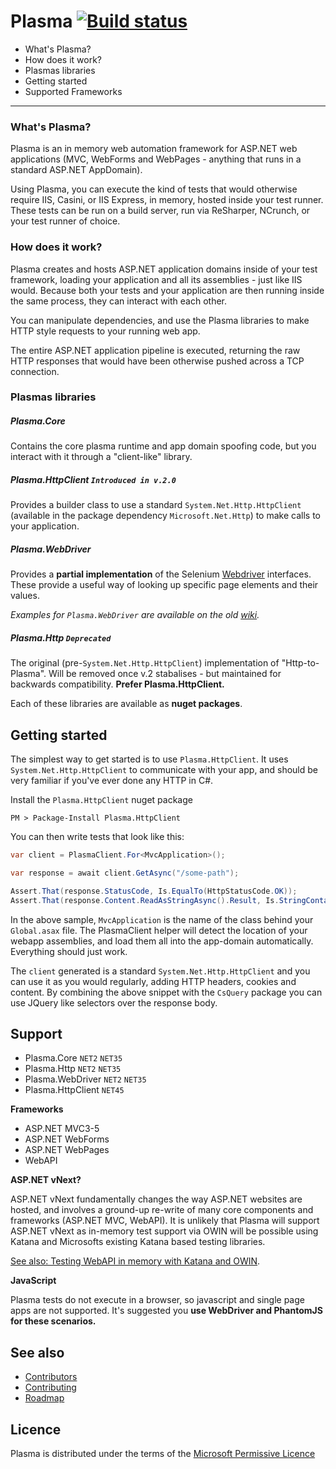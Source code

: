 # Plasma [![Build status](https://ci.appveyor.com/api/projects/status/iqqdm2ymtt0vc81w/branch/master?svg=true)](https://ci.appveyor.com/project/Plasma/plasma/branch/master)

 * What's Plasma?
 * How does it work?
 * Plasmas libraries
 * Getting started
 * Supported Frameworks

 ---

### What's Plasma?

Plasma is an in memory web automation framework for ASP.NET web applications (MVC, WebForms and WebPages - anything that runs in a standard ASP.NET AppDomain).

Using Plasma, you can execute the kind of tests that would otherwise require IIS, Casini, or IIS Express, in memory, hosted inside your test runner. These tests can be run on a build server, run via ReSharper, NCrunch, or your test runner of choice.

### How does it work?

Plasma creates and hosts ASP.NET application domains inside of your test framework, loading your application and all its assemblies - just like IIS would. Because both your tests and your application are then running inside the same process, they can interact with each other.

You can manipulate dependencies, and use the Plasma libraries to make HTTP style requests to your running web app.

The entire ASP.NET application pipeline is executed, returning the raw HTTP responses that would have been otherwise pushed across a TCP connection.

### Plasmas libraries

##### Plasma.Core

Contains the core plasma runtime and app domain spoofing code, but you interact with it through a "client-like" library.

##### Plasma.HttpClient `Introduced in v.2.0`

Provides a builder class to use a standard `System.Net.Http.HttpClient` (available in the package dependency `Microsoft.Net.Http`) to make calls to your application.

##### Plasma.WebDriver

Provides a **partial implementation** of the Selenium [Webdriver](http://code.google.com/p/selenium/?redir=1) interfaces. These provide a useful way of looking up specific page elements and their values.

*Examples for `Plasma.WebDriver` are available on the old  [wiki](https://github.com/jennifersmith/plasma/wiki).*

##### Plasma.Http `Deprecated`

The original (pre-`System.Net.Http.HttpClient`) implementation of "Http-to-Plasma". Will be removed once v.2 stabalises - but maintained for backwards compatibility. **Prefer Plasma.HttpClient.**

Each of these libraries are available as **nuget packages**.

## Getting started

The simplest way to get started is to use `Plasma.HttpClient`. It uses `System.Net.Http.HttpClient` to communicate with your app, and should be very familiar if you've ever done any HTTP in C#.

Install the `Plasma.HttpClient` nuget package

    PM > Package-Install Plasma.HttpClient

You can then write tests that look like this:

```csharp
var client = PlasmaClient.For<MvcApplication>();

var response = await client.GetAsync("/some-path");

Assert.That(response.StatusCode, Is.EqualTo(HttpStatusCode.OK));
Assert.That(response.Content.ReadAsStringAsync().Result, Is.StringContaining("Hello world"));
```

In the above sample, `MvcApplication` is the name of the class behind your `Global.asax` file.
The PlasmaClient helper will detect the location of your webapp assemblies, and load them all into the app-domain automatically. Everything should just work.

The `client` generated is a standard `System.Net.Http.HttpClient` and you can use it as you would regularly, adding HTTP headers, cookies and content. By combining the above snippet with the `CsQuery` package you can use JQuery like selectors over the response body.

## Support

* Plasma.Core `NET2` `NET35`
* Plasma.Http `NET2` `NET35`
* Plasma.WebDriver `NET2` `NET35`
* Plasma.HttpClient `NET45`

**Frameworks**
 * ASP.NET MVC3-5
 * ASP.NET WebForms
 * ASP.NET WebPages
 * WebAPI

**ASP.NET vNext?**

ASP.NET vNext fundamentally changes the way ASP.NET websites are hosted, and involves a ground-up re-write of many core components and frameworks (ASP.NET MVC, WebAPI).  It is unlikely that Plasma will support ASP.NET vNext as in-memory test support via OWIN will be possible using Katana and Microsofts existing Katana based testing libraries.

[See also: Testing WebAPI in memory with Katana and OWIN](http://www.davidwhitney.co.uk/Blog/2015/01/07/testing-an-asp-net-webapi-app-in-memory/).

**JavaScript**

Plasma tests do not execute in a browser, so javascript and single page apps are not supported. It's suggested you **use WebDriver and PhantomJS for these scenarios.**

## See also

* [Contributors](contributors.md)
* [Contributing](contributing.md)
* [Roadmap](roadmap.md)

## Licence

Plasma is distributed under the terms of the [Microsoft Permissive Licence](http://www.microsoft.com/opensource/licenses.mspx#Ms-PL)
